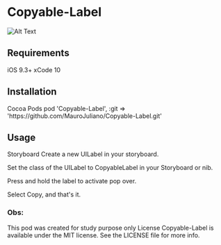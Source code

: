 # Copyable-Label

![Alt Text](https://media.giphy.com/media/7hEW39u8XfRESKGASJ/giphy.gif)


<h2>Requirements</h2>

iOS 9.3+
xCode 10

<h2>Installation</h2>
Cocoa Pods
pod 'Copyable-Label', :git => 'https://github.com/MauroJuliano/Copyable-Label.git'

<h2>Usage</h2>

Storyboard
Create a new UILabel in your storyboard.

Set the class of the UILabel to CopyableLabel in your Storyboard or nib.

Press and hold the label to activate pop over.

Select Copy, and that's it.

<h3> Obs: </h3>
This pod was created for study purpose only
License
Copyable-Label is available under the MIT license. See the LICENSE file for more info.
